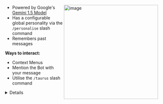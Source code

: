 <p>
  <img align="right" width="310" alt="image" src="https://github.com/TecEash1/TecEash1/assets/92249532/bd4aca7e-daab-4eeb-9265-e53cc1925e8c">
</p>

- Powered by Google's [Gemini 1.5 Model](https://deepmind.google/technologies/gemini/#gemini-1.5)
- Has a configurable global personality via the ``/personalise`` slash command
- Remembers past messages

**Ways to interact:**
- Context Menus
- Mention the Bot with your message
- Utilise the ``/taurus`` slash command

</details>

<details>

<details>
<summary>🔧 Additional Features</summary>

- Live Console Logging in Discord 
- Personality update logs in Discord
- User Commands - Use the bot anywhere on Discord
- An optional CLI via the start scripts
- A Settings Menu in Discord
</details>

## 💾 Install

1. fill in the token and other values in `config.json.example`

2. Rename the file to `config.json`

3. Run `pnpm i`

4. Run `node .`

5. In Discord run ``/settings`` and fill in the values

> [!NOTE]
> - Alternatively **instead of steps 3 & 4** you can **run one of the startbot/start scripts.** *(Reccomended)*
> - If you do not have pnpm installed you will need to run: ``npm install -g pnpm``

- All PR's are welcome for improvements.

### ℹ️ Getting API Keys:

- https://ai.google.dev
- https://app.prodia.com/api
